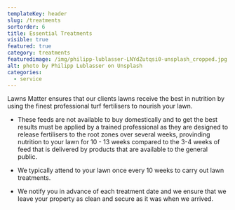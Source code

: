 ```yaml
---
templateKey: header
slug: /treatments
sortorder: 6
title: Essential Treatments
visible: true
featured: true
category: treatments
featuredimage: /img/philipp-lublasser-LNYdZutqsi0-unsplash_cropped.jpg
alt: photo by Philipp Lublasser on Unsplash
categories:
  - service
---
```

Lawns Matter ensures that our clients lawns receive the best in nutrition by using the finest professional turf fertilisers to nourish your lawn.  

- These feeds are not available to buy domestically and to get the best results must be applied by a trained professional as they are designed to release fertilisers to the root zones over several weeks, provinding nutrition to your lawn for 10 - 13 weeks compared to the 3-4 weeks of feed that is delivered by products that are available to the general public. 

- We typically attend to your lawn once every 10 weeks to carry out lawn treatments. 

- We notify you in advance of each treatment date and we ensure that we leave your property as clean and secure as it was when we arrived. 
